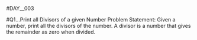 #DAY__003

#Q1...Print all Divisors of a given Number
Problem Statement: Given a number, print all the divisors of the number. A divisor is a number that gives the remainder as zero when divided.
